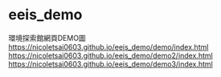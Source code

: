 # eeis_demo
環境探索館網頁DEMO圖
https://nicoletsai0603.github.io/eeis_demo/demo/index.html
https://nicoletsai0603.github.io/eeis_demo/demo2/index.html
https://nicoletsai0603.github.io/eeis_demo/demo3/index.html
